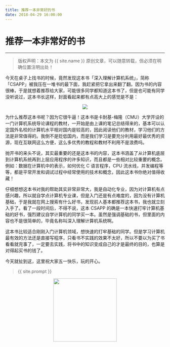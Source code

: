 ```yaml
---
title: 推荐一本非常好的书
date: 2018-04-29 16:00:00
---
```

# 推荐一本非常好的书
***
> 版权声明：本文为 {{ site.name }} 原创文章，可以随意转载，但必须在明确位置注明出处！

今天在桌子上找书的时候，竟然发现这本书「深入理解计算机系统」，简称「CSAPP」被我压在一堆书的最下面，我赶紧把它拿出来翻了翻。因为书的内容很棒，于是就想着推荐给大家，可能很多同学都知道这本书了，但是也可能有同学没听说过，这本书长这样，封面看起来都有点高大上的感觉是不是：


<div  align="center">
<img src="http://cdeveloper.cn/images/csapp.jpg"/>
</div>

为什么推荐这本书呢？因为它很牛逼！这本书是卡耐基-梅隆（CMU）大学开设的一门计算机系统导论课程的教材，一开始是由上课的笔记总结得来的，基本可以认定国外名校的计算机水平相对国内是较高的，因此阅读他们的教材，学习他们的方法是非常值得的。我倒不是贬低国内，而是我们学习是要充分利用最好最优秀的资源，现在互联网这么方便，这么多优秀的教程和教材不利用不是浪费吗。

抛开书的来头不说，其实最重要的还是这本书的内容，这本书涵盖了从计算机底层到计算机系统再到上层应用程序的许多知识，而且都是一些相对比较重要的概念。例如：数据在计算机中的表示，如何优化 C 语言程序，CPU 流水线，并发编程等等，都是平常开发和调试过程中经常使用的技术和概念，因此这本书你绝对值得收藏！

仔细想想这本书对我的帮助其实非常非常大，我是自动化专业，因为对计算机有点感兴趣，所以就自学点计算机专业课，但是入门还是有点难度的，因为没有计算机基础，于是我就在网上搜索有什么好书，发现前人基本都推荐这本书，我也就立刻入手了。看了一段时间后，不得不说，这本 CSAPP 的确是一本快速打牢计算机基础的好书，强烈建议自学计算机的同学买一本。虽然是强调基础的书，但里面的内容也不是很简单的，毕竟名称叫深入理解计算机系统啊。

这本书比较适合刚刚入门计算机领域，想快速的打牢基础的同学。但是学习计算机最有效的方法还是直接写程序，只看书不实践的效果不太好，所以不要以为买了书看看就完事了，一定要去实践，将书中的知识变成自己的才是最终的目的，也算是对得起买书的钱了。

今天就扯到这，这里祝大家五一快乐，玩的开心。

> {{ site.prompt }}

<div  align="center">
<img src="http://cdeveloper.cn/images/wechart.jpg" width = "200" height = "200"/>
